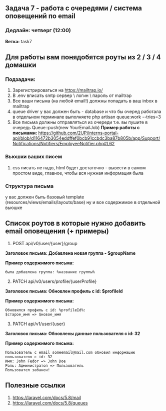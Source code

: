 ## Задача 7 - работа с очередями / система оповещений по email
### Дедлайн: четверг (12:00)

**Ветка:** task7

## Для работы вам понядобятся роуты из 2 / 3 / 4 домашки

### Подзадачи:
1.  Зарегистрироваться на https://mailtrap.io/
2.  В .env вписать smtp сервер \ логин \ пароль от mailtrap 
3.  Все ваши письма (на любой email!) должны попадать в ваш inbox в mailtrap
4.  queue driver у вас должен быть - database и что бы очеред работала в отдельном терминале выполняете php artisan queue:work --tries=3
5.  Все письма должны отправляться из очереди т.е. вы пушите в очередь Queue::push(new YourEmailJob)
**Пример работы с письмами:**
https://github.com/2UP/interns-portal-api/blob/d116472b3054eddffef0bcb91ccbdc3ba87b805b/app/Support/Notifications/Notifiers/EmployeeNotifier.php#L62

### Вьюшки ваших писем
1. css писать не надо, html будет достаточно - вывести в самом простом виде, главное, чтобы вся нужная информация была

### Структура письма
у вас должен быть базовый template (resources/views/emails/layouts/base) ну и все содержимое в отдельной вьюшке 

## Список роутов в которые нужно добавить email оповещения (+ примеры)
1. POST     api/v0/user/{user}/group

**Заголовок письма: Добавлена новая группа - $groupName**

**Пример содержимого письма:**
```
была добавлена группа: %название группы%
```

2. PATCH    api/v0/users/profile/{userProfile}

**Заголовок письма: Обновлен профиль с id: $profileId**

**Пример содержимого письма:**
```
Обновился профиль с id: %profileId%:
$старое_имя => $новое_имя
```

3. PATCH    api/v1/user/{user}

**Заголовок письма: Обновлены данные пользователя с id: 32**

**Пример содержимого письма:**
```
Пользователь с email someemail@mail.com обновил информацию пользователя с id: 32
Имя: John Fedor => John Doe
Роль: Администратоп => Пользователь
Пользовател забанен!
```
## Полезные ссылки
1. https://laravel.com/docs/5.8/mail
2. https://laravel.com/docs/5.8/queues
